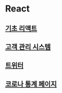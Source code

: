 # React
## [기초 리액트](https://www.youtube.com/watch?v=y4Pd3M1ZIXk&list=PLB7CpjPWqHOuf62H44TMkMIsqfkIzcEcX)
## [고객 관리 시스템](https://www.youtube.com/watch?v=_yEH9mczm3g&list=PLRx0vPvlEmdD1pSqKZiTihy5rplxecNpz)
## [트위터](https://www.youtube.com/watch?v=rJjaqSTzOxI)
## [코로나 통계 페이지](https://www.youtube.com/watch?v=DtLhiMxgsm0)
